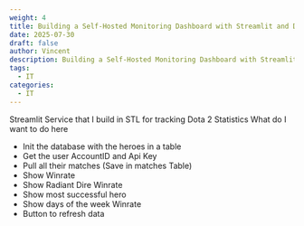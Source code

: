 ```yaml
---
weight: 4
title: Building a Self-Hosted Monitoring Dashboard with Streamlit and Django
date: 2025-07-30
draft: false
author: Vincent
description: Building a Self-Hosted Monitoring Dashboard with Streamlit and Django
tags:
  - IT
categories:
  - IT
---
```

Streamlit Service that I build in STL for tracking Dota 2 Statistics
What do I want to do here 
- Init the database with the heroes in a table
- Get the user AccountID and Api Key
- Pull all their matches (Save in matches Table)
- Show Winrate 
- Show Radiant Dire Winrate
- Show most successful hero 
- Show days of the week Winrate
- Button to refresh data 